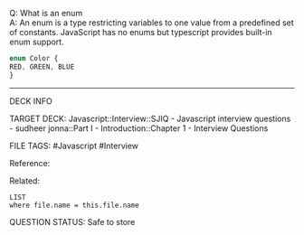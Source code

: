 Q: What is an enum  
A: An enum is a type restricting variables to one value from a predefined set of constants. JavaScript has no enums but typescript provides built-in enum support.
```javascript
enum Color {
RED, GREEN, BLUE
}
```
<!--ID: 1693596697658-->

---

DECK INFO

TARGET DECK: Javascript::Interview::SJIQ - Javascript interview questions - sudheer jonna::Part I - Introduction::Chapter 1 - Interview Questions

FILE TAGS: #Javascript #Interview

Reference:

Related:

```dataview
LIST
where file.name = this.file.name
```

QUESTION STATUS: Safe to store